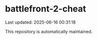 # battlefront-2-cheat

Last updated: 2025-06-16 00:31:18

This repository is automatically maintained.

